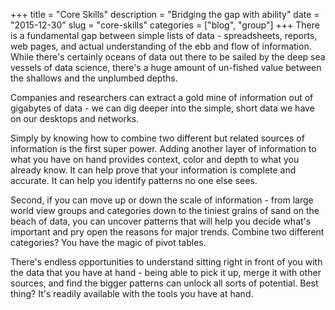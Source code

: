 +++
title = "Core Skills"
description = "Bridging the gap with ability"
date = "2015-12-30"
slug = "core-skills"
categories = ["blog", "group"]
+++
There is a fundamental gap between simple lists of data - spreadsheets, reports, web pages, and actual understanding of the ebb and flow of information.  While there's certainly oceans of data out there to be sailed by the deep sea vessels of data science, there's a huge amount of un-fished value between the shallows and the unplumbed depths.  

Companies and researchers can extract a gold mine of information out of gigabytes of data - we can dig deeper into the simple, short data we have on our desktops and networks.  

Simply by knowing how to combine two different but related sources of information is the first super power.  Adding another layer of information to what you have on hand provides context, color and depth to what you already know.  It can help prove that your information is complete and accurate.  It can help you identify patterns no one else sees.

Second, if you can move up or down the scale of information - from large world view groups and categories down to the tiniest grains of sand on the beach of data, you can uncover patterns that will help you decide what's important and pry open the reasons for major trends.  Combine two different categories?  You have the magic of pivot tables.  

There's endless opportunities to understand sitting right in front of you with the data that you have at hand - being able to pick it up, merge it with other sources, and find the bigger patterns can unlock all sorts of potential.  Best thing?  It's readily available with the tools you have at hand.  
